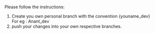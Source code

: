 Please follow the instructions:

1. Create you own personal branch with the convention {youname_dev} For eg : Anant_dev
2. push your changes into your own respective branches. 
